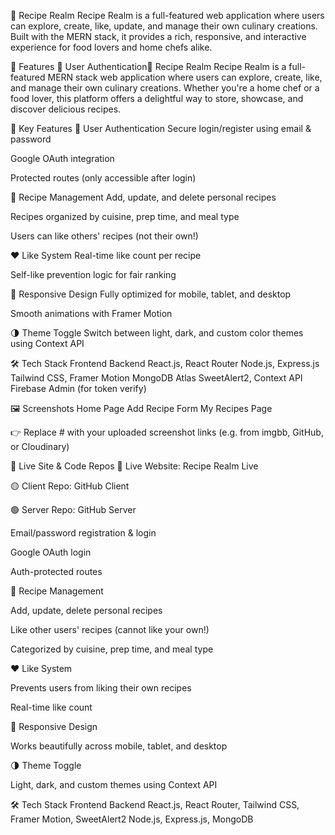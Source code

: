 🍲 Recipe Realm
Recipe Realm is a full-featured web application where users can explore, create, like, update, and manage their own culinary creations. Built with the MERN stack, it provides a rich, responsive, and interactive experience for food lovers and home chefs alike.

🚀 Features
🔐 User Authentication🍲 Recipe Realm
Recipe Realm is a full-featured MERN stack web application where users can explore, create, like, and manage their own culinary creations. Whether you're a home chef or a food lover, this platform offers a delightful way to store, showcase, and discover delicious recipes.

🚀 Key Features
🔐 User Authentication
Secure login/register using email & password

Google OAuth integration

Protected routes (only accessible after login)

📸 Recipe Management
Add, update, and delete personal recipes

Recipes organized by cuisine, prep time, and meal type

Users can like others' recipes (not their own!)

❤️ Like System
Real-time like count per recipe

Self-like prevention logic for fair ranking

🎨 Responsive Design
Fully optimized for mobile, tablet, and desktop

Smooth animations with Framer Motion

🌗 Theme Toggle
Switch between light, dark, and custom color themes using Context API

🛠️ Tech Stack
Frontend	Backend
React.js, React Router	Node.js, Express.js
Tailwind CSS, Framer Motion	MongoDB Atlas
SweetAlert2, Context API	Firebase Admin (for token verify)

🖼️ Screenshots
Home Page	Add Recipe Form	My Recipes Page
		

👉 Replace # with your uploaded screenshot links (e.g. from imgbb, GitHub, or Cloudinary)

🔗 Live Site & Code Repos
🔴 Live Website: Recipe Realm Live

🟡 Client Repo: GitHub Client

🟢 Server Repo: GitHub Server

Email/password registration & login

Google OAuth login

Auth-protected routes

📸 Recipe Management

Add, update, delete personal recipes

Like other users' recipes (cannot like your own!)

Categorized by cuisine, prep time, and meal type

❤️ Like System

Prevents users from liking their own recipes

Real-time like count

🎨 Responsive Design

Works beautifully across mobile, tablet, and desktop

🌗 Theme Toggle

Light, dark, and custom themes using Context API

🛠️ Tech Stack
Frontend	Backend
React.js, React Router, Tailwind CSS, Framer Motion, SweetAlert2	Node.js, Express.js, MongoDB
